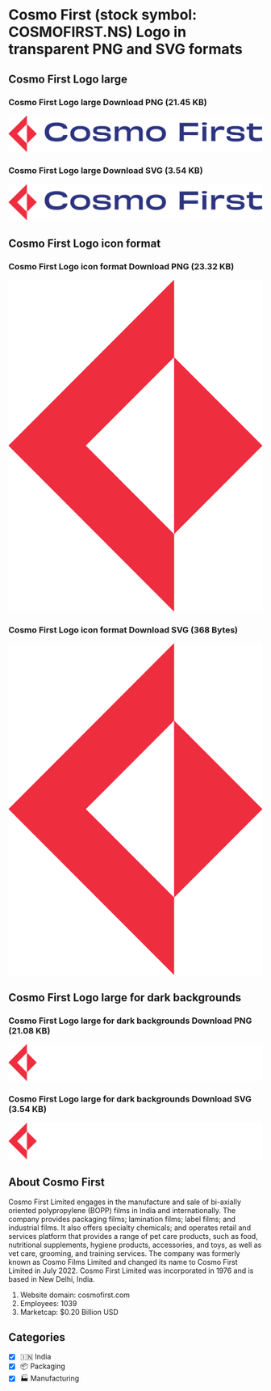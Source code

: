 # Cosmo First (stock symbol: COSMOFIRST.NS) Logo in transparent PNG and SVG formats

## Cosmo First Logo large

### Cosmo First Logo large Download PNG (21.45 KB)

![Cosmo First Logo large Download PNG (21.45 KB)](/img/orig/COSMOFIRST.NS_BIG-b68e0576.png)

### Cosmo First Logo large Download SVG (3.54 KB)

![Cosmo First Logo large Download SVG (3.54 KB)](/img/orig/COSMOFIRST.NS_BIG-4655faf4.svg)

## Cosmo First Logo icon format

### Cosmo First Logo icon format Download PNG (23.32 KB)

![Cosmo First Logo icon format Download PNG (23.32 KB)](/img/orig/COSMOFIRST.NS-8bf87d61.png)

### Cosmo First Logo icon format Download SVG (368 Bytes)

![Cosmo First Logo icon format Download SVG (368 Bytes)](/img/orig/COSMOFIRST.NS-af752095.svg)

## Cosmo First Logo large for dark backgrounds

### Cosmo First Logo large for dark backgrounds Download PNG (21.08 KB)

![Cosmo First Logo large for dark backgrounds Download PNG (21.08 KB)](/img/orig/COSMOFIRST.NS_BIG.D-5ed1ee6f.png)

### Cosmo First Logo large for dark backgrounds Download SVG (3.54 KB)

![Cosmo First Logo large for dark backgrounds Download SVG (3.54 KB)](/img/orig/COSMOFIRST.NS_BIG.D-6a43838e.svg)

## About Cosmo First

Cosmo First Limited engages in the manufacture and sale of bi-axially oriented polypropylene (BOPP) films in India and internationally. The company provides packaging films; lamination films; label films; and industrial films. It also offers specialty chemicals; and operates retail and services platform that provides a range of pet care products, such as food, nutritional supplements, hygiene products, accessories, and toys, as well as vet care, grooming, and training services. The company was formerly known as Cosmo Films Limited and changed its name to Cosmo First Limited in July 2022. Cosmo First Limited was incorporated in 1976 and is based in New Delhi, India.

1. Website domain: cosmofirst.com
2. Employees: 1039
3. Marketcap: $0.20 Billion USD


## Categories
- [x] 🇮🇳 India
- [x] 📦 Packaging
- [x] 🏭 Manufacturing
